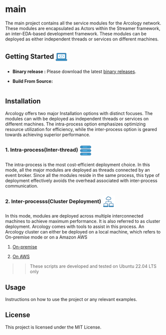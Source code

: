 # main 

The main project contains all the service modules for the Arcology network. These modules are encapsulated as Actors within the Streamer framework, an inter-EDA-based development framework. These modules can be deployed as either independent threads or services on different machines.

<h2> Getting Started <img align="center" height="40" src="./img/com-laptop-code.svg">  </h2>

- **Binary release :** Please download the latest [binary releases](https://github.com/arcology-network/binary-releases/tags). 

- **Build From Source:** 

``` bash

```

## Installation

Arcology offers two major Installation options with distinct focuses. The modules can with be deployed as independent threads or services on different machines. The intra-process option emphasizes optimizing resource utilization for efficiency, while the inter-process option is geared towards achieving superior performance.

 <h3> 1. Intra-process(Inter-thread) <img align="center" height="40" src="./img/intra-process.svg">  </h3>

The intra-process is the most cost-efficient deployment choice. In this mode, all the major modules are deployed as threads connected by an event broker. Since all the modules reside in the same process, this type of deployment effectively avoids the overhead associated with inter-process communication.

 <h3>2. Inter-processs(Cluster Deployment)   <img align="center" height="40" src="./img/cluster.svg">  </h3>

In this mode, modules are deployed across multiple interconnected machines to achieve maximum performance. It is also referred to as cluster deployment. Arcology comes with tools to assist in this process. An Arcology cluster can either be deployed on a local machine, which refers to On-premise mode or on a Amazon AWS 

1. [On-premise]() 

2. [On AWS](https://github.com/arcology-network/aws-ansible)

>> These scripts are developed and tested on Ubuntu 22.04 LTS only 

## Usage

Instructions on how to use the project or any relevant examples.

## License

This project is licensed under the MIT License.

